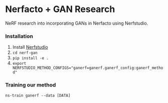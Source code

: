 # Nerfacto + GAN Research

NeRF research into incorporating GANs in Nerfacto using Nerfstudio.



### Installation

1. Install [Nerfstudio](https://docs.nerf.studio/quickstart/installation.html)
2. `cd nerf-gan`
3. `pip install -e .`
4. `export NERFSTUDIO_METHOD_CONFIGS="ganerf=ganerf.ganerf_config:ganerf_method"`



### Training our method

` ns-train ganerf --data [DATA] `
